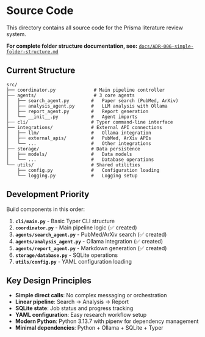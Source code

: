 # Source Code

This directory contains all source code for the Prisma literature review system.

**For complete folder structure documentation, see:** [`docs/ADR-006-simple-folder-structure.md`](../docs/ADR-006-simple-folder-structure.md)

## Current Structure

```
src/
├── coordinator.py              # Main pipeline controller
├── agents/                     # 3 core agents  
│   ├── search_agent.py        #   Paper search (PubMed, ArXiv)
│   ├── analysis_agent.py      #   LLM analysis with Ollama
│   ├── report_agent.py        #   Report generation
│   └── __init__.py            #   Agent imports
├── cli/                       # Typer command-line interface
├── integrations/              # External API connections
│   ├── llm/                   #   Ollama integration
│   ├── external_apis/         #   PubMed, ArXiv APIs
│   └── ...                    #   Other integrations
├── storage/                   # Data persistence
│   ├── models/                #   Data models
│   └── ...                    #   Database operations
└── utils/                     # Shared utilities
    ├── config.py              #   Configuration loading
    └── logging.py             #   Logging setup
```

## Development Priority

Build components in this order:
1. **`cli/main.py`** - Basic Typer CLI structure  
2. **`coordinator.py`** - Main pipeline logic (✅ created)
3. **`agents/search_agent.py`** - PubMed/ArXiv search (✅ created)
4. **`agents/analysis_agent.py`** - Ollama integration (✅ created)
5. **`agents/report_agent.py`** - Markdown generation (✅ created)
6. **`storage/database.py`** - SQLite operations
7. **`utils/config.py`** - YAML configuration loading

## Key Design Principles

- **Simple direct calls**: No complex messaging or orchestration
- **Linear pipeline**: Search → Analysis → Report
- **SQLite state**: Job status and progress tracking
- **YAML configuration**: Easy research workflow setup
- **Modern Python**: Python 3.13.7 with pipenv for dependency management
- **Minimal dependencies**: Python + Ollama + SQLite + Typer